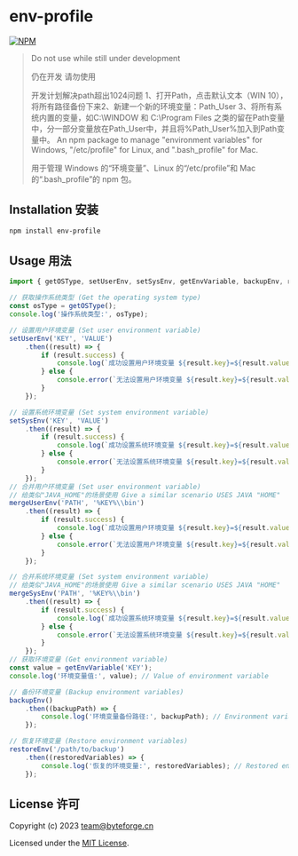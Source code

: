 # env-profile

[![NPM](https://nodei.co/npm/env-profile.png?downloads=true&stars=true)](https://www.npmjs.com/package/env-profile)

> Do not use while still under development
>
> 仍在开发 请勿使用
> 
> 
> 开发计划解决path超出1024问题 1、打开Path，点击默认文本（WIN 10），将所有路径备份下来2、新建一个新的环境变量：Path_User 3、将所有系统内置的变量，如C:\WINDOW 和 C:\Program Files 之类的留在Path变量中，分一部分变量放在Path_User中，并且将%Path_User%加入到Path变量中。
> An npm package to manage "environment variables" for Windows, "/etc/profile" for Linux, and ".bash_profile" for Mac.
>
> 用于管理 Windows 的“环境变量”、Linux 的“/etc/profile”和 Mac 的“.bash_profile”的 npm 包。
>

## Installation 安装

```bash
npm install env-profile
```

## Usage 用法

```js
import { getOSType, setUserEnv, setSysEnv, getEnvVariable, backupEnv, restoreEnv, mergeUserEnv, mergeSysEnv } from 'env-profile';

// 获取操作系统类型 (Get the operating system type)
const osType = getOSType();
console.log('操作系统类型:', osType);

// 设置用户环境变量 (Set user environment variable)
setUserEnv('KEY', 'VALUE')
    .then((result) => {
        if (result.success) {
            console.log(`成功设置用户环境变量 ${result.key}=${result.value}`); // Successfully set user environment variable
        } else {
            console.error(`无法设置用户环境变量 ${result.key}=${result.value}: ${result.error}`); // Failed to set user environment variable
        }
    });

// 设置系统环境变量 (Set system environment variable)
setSysEnv('KEY', 'VALUE')
    .then((result) => {
        if (result.success) {
            console.log(`成功设置系统环境变量 ${result.key}=${result.value}`); // Successfully set system environment variable
        } else {
            console.error(`无法设置系统环境变量 ${result.key}=${result.value}: ${result.error}`); // Failed to set system environment variable
        }
    });
// 合并用户环境变量 (Set user environment variable)
// 给类似"JAVA_HOME"的场景使用 Give a similar scenario USES JAVA "HOME"
mergeUserEnv('PATH', '%KEY%\\bin')
    .then((result) => {
        if (result.success) {
            console.log(`成功设置用户环境变量 ${result.key}=${result.value}`); // Successfully set user environment variable
        } else {
            console.error(`无法设置用户环境变量 ${result.key}=${result.value}: ${result.error}`); // Failed to set user environment variable
        }
    });

// 合并系统环境变量 (Set system environment variable) 
// 给类似"JAVA_HOME"的场景使用 Give a similar scenario USES JAVA "HOME"
mergeSysEnv('PATH', '%KEY%\\bin')
    .then((result) => {
        if (result.success) {
            console.log(`成功设置系统环境变量 ${result.key}=${result.value}`); // Successfully set system environment variable
        } else {
            console.error(`无法设置系统环境变量 ${result.key}=${result.value}: ${result.error}`); // Failed to set system environment variable
        }
    });
// 获取环境变量 (Get environment variable)
const value = getEnvVariable('KEY');
console.log('环境变量值:', value); // Value of environment variable

// 备份环境变量 (Backup environment variables)
backupEnv()
    .then((backupPath) => {
        console.log('环境变量备份路径:', backupPath); // Environment variables backed up to
    });

// 恢复环境变量 (Restore environment variables)
restoreEnv('/path/to/backup')
    .then((restoredVariables) => {
        console.log('恢复的环境变量:', restoredVariables); // Restored environment variables
    });
```

## License 许可

Copyright (c) 2023 team@byteforge.cn

Licensed under the [MIT License](LICENSE).
